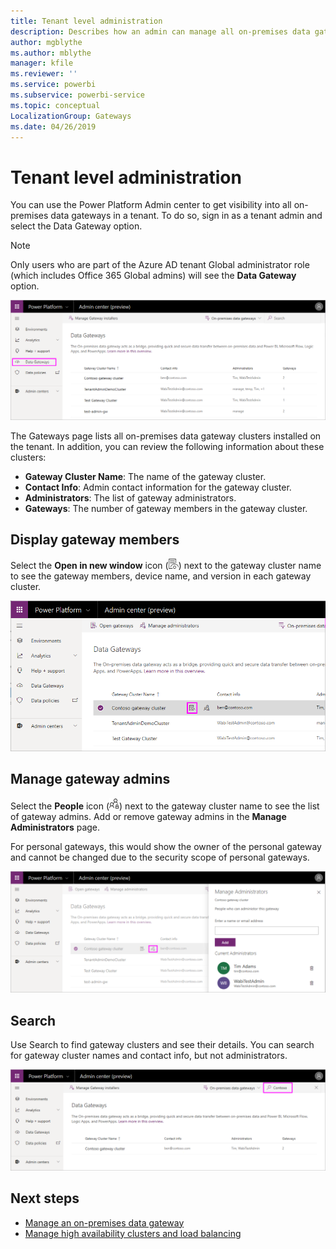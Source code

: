 ```yaml
---
title: Tenant level administration
description: Describes how an admin can manage all on-premises data gateways within their tenant.
author: mgblythe
ms.author: mblythe
manager: kfile
ms.reviewer: ''
ms.service: powerbi
ms.subservice: powerbi-service
ms.topic: conceptual
LocalizationGroup: Gateways
ms.date: 04/26/2019
---
```


# Tenant level administration

You can use the Power Platform Admin center to get visibility into all on-premises data gateways in a tenant. To do so, sign in as a tenant admin and select the Data Gateway option.

> [!NOTE]
> Only users who are part of the Azure AD tenant Global administrator role (which includes Office 365 Global admins) will see the **Data Gateway** option.

![On-premises data gateway page](media/service-gateway-tenant-level-admin/tenant-data-gateway.png)

The Gateways page lists all on-premises data gateway clusters installed on the tenant. In addition, you can review the following information about these clusters:

* **Gateway Cluster Name**: The name of the gateway cluster.
* **Contact Info**: Admin contact information for the gateway cluster.
* **Administrators**: The list of gateway administrators.
* **Gateways**: The number of gateway members in the gateway cluster.

## Display gateway members

Select the **Open in new window** icon (![ ](media/service-gateway-tenant-level-admin/open-icon.png)) next to the gateway cluster name to see the gateway members, device name, and version in each gateway cluster.

![Open in new window](media/service-gateway-tenant-level-admin/open-in-new-window.png)

## Manage gateway admins

Select the **People** icon (![ ](media/service-gateway-tenant-level-admin/people-icon.png)) next to the gateway cluster name to see the list of gateway admins. Add or remove gateway admins in the **Manage Administrators** page.

For personal gateways, this would show the owner of the personal gateway and cannot be changed due to the security scope of personal gateways.

![Manage admins](media/service-gateway-tenant-level-admin/manage-admins.png)

## Search

Use Search to find gateway clusters and see their details. You can search for gateway cluster names and contact info, but not administrators.

![Search](media/service-gateway-tenant-level-admin/gateway-search.png)

## Next steps

* [Manage an on-premises data gateway](service-gateway-manage.md)
* [Manage high availability clusters and load balancing](service-gateway-high-availability-clusters.md)
